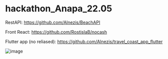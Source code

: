 # hackathon_Anapa_22.05

RestAPI: https://github.com/Alnezis/BeachAPI

Front React: https://github.com/RostislaB/nocash

Flutter app (no reliased): https://github.com/Alnezis/travel_coast_app_flutter

![image](https://user-images.githubusercontent.com/56168421/169694025-ec2ee4c3-75c8-4eed-a594-6aa11868d40f.png)

